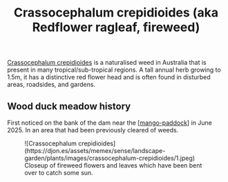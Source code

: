 ﻿---
backlinks:
- title: Plants
  url: /memex/sense/landscape-garden/plants/plants.html
photos:
  1:
    date: 2025-06-27 14:23:13
    description: None
    filename: C04C44A4-683E-4655-B93D-BD52079509A2.heic
    latitude: -27.539171666666668
    longitude: 152.055725
    memexFilename: https://djon.es/assets/memex/sense/landscape-garden/plants/images/crassocephalum-crepidioides/1.jpeg
    title: None
tags: gardens, weeds
title: Crassocephalum crepidioides (aka Redflower ragleaf, fireweed)
type: plant
---
[Crassocephalum crepidioides](https://en.wikipedia.org/wiki/Crassocephalum_crepidioides) is a naturalised weed in Australia that is present in many tropical/sub-tropical regions. A tall annual herb growing to 1.5m, it has a distinctive red flower head and is often found in disturbed areas, roadsides, and gardens.

## Wood duck meadow history

First noticed on the bank of the dam near the [[mango-paddock]] in June 2025. In an area that had been previously cleared of weeds.


<figure markdown>
![Crassocephalum crepidioides](https://djon.es/assets/memex/sense/landscape-garden/plants/images/crassocephalum-crepidioides/1.jpeg)
<caption>Closeup of fireweed flowers and leaves which have been bent over to catch some sun.</caption
</figure>


[//begin]: # "Autogenerated link references for markdown compatibility"
[mango-paddock]: ../mango-paddock "Mango paddock"
[//end]: # "Autogenerated link references"